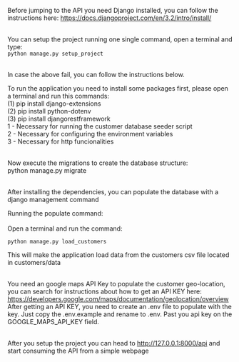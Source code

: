 Before jumping to the API you need Django installed, you can follow the instructions here: https://docs.djangoproject.com/en/3.2/intro/install/ <br /> <br />

You can setup the project running one single command, open a terminal and type: <br />
    `python manage.py setup_project` <br /> <br />

In case the above fail, you can follow the instructions below.

To run the application you need to install some packages first, please open a terminal and run this commands: <br />
(1)    pip install django-extensions <br />
(2)    pip install python-dotenv <br />
(3)    pip install djangorestframework <br />
1 - Necessary for running the customer database seeder script <br />
2 - Necessary for configuring the environment variables <br />
3 - Necessary for http funcionalities <br /><br />

Now execute the migrations to create the database structure: <br />
    python manage.py migrate <br /> <br />

After installing the dependencies, you can populate the database with a django management command <br />

Running the populate command: <br /> <br />
  Open a terminal and run the command: <br />

    python manage.py load_customers
  
  This will make the application load data from the customers csv file located in customers/data <br /><br />

You need an google maps API Key to populate the customer geo-location, you can search for instructions about how to get
an API KEY here: https://developers.google.com/maps/documentation/geolocation/overview <br />
After getting an API KEY, you need to create an .env file to populate with the key. Just copy the .env.example and rename
to .env. Past you api key on the GOOGLE_MAPS_API_KEY field. <br /> <br />


After you setup the project you can head to http://127.0.0.1:8000/api and start consuming the API from a simple webpage <br />